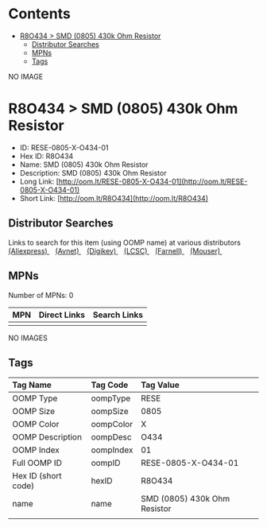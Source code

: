 



Contents
========

* [R8O434 > SMD (0805) 430k Ohm Resistor](#r8o434--smd-0805-430k-ohm-resistor)
	* [Distributor Searches](#distributor-searches)
	* [MPNs](#mpns)
	* [Tags](#tags)
  
NO IMAGE  
# R8O434 > SMD (0805) 430k Ohm Resistor

- ID: RESE-0805-X-O434-01
- Hex ID: R8O434
- Name: SMD (0805) 430k Ohm Resistor
- Description: SMD (0805) 430k Ohm Resistor
- Long Link: [http://oom.lt/RESE-0805-X-O434-01](http://oom.lt/RESE-0805-X-O434-01)
- Short Link: [http://oom.lt/R8O434](http://oom.lt/R8O434)

## Distributor Searches
  
Links to search for this item (using OOMP name) at various distributors  
[(Aliexpress) ](https://www.aliexpress.com/wholesale?SearchText=1117SMD+0805+430k+Ohm+Resistor)&nbsp;&nbsp;&nbsp;[(Avnet) ](https://www.avnet.com/shop/us/search/SMD+0805+430k+Ohm+Resistor)&nbsp;&nbsp;&nbsp;[(Digikey) ](https://www.digikey.co.uk/en/products/result?s=SMD+0805+430k+Ohm+Resistor)&nbsp;&nbsp;&nbsp;[(LCSC) ](https://www.lcsc.com/search?q=SMD+0805+430k+Ohm+Resistor)&nbsp;&nbsp;&nbsp;[(Farnell) ](https://uk.farnell.com/search?st=SMD+0805+430k+Ohm+Resistor)&nbsp;&nbsp;&nbsp;[(Mouser) ](https://www.mouser.com/c/?q=SMD+0805+430k+Ohm+Resistor)&nbsp;&nbsp;&nbsp;
## MPNs
  
Number of MPNs: 0  

|MPN|Direct Links|Search Links|
| :--- | :--- | :--- |
||||
  
NO IMAGES  
## Tags
  

|Tag Name|Tag Code|Tag Value|
| :--- | :--- | :--- |
|OOMP Type|oompType|RESE|
|OOMP Size|oompSize|0805|
|OOMP Color|oompColor|X|
|OOMP Description|oompDesc|O434|
|OOMP Index|oompIndex|01|
|Full OOMP ID|oompID|RESE-0805-X-O434-01|
|Hex ID (short code)|hexID|R8O434|
|name|name|SMD (0805) 430k Ohm Resistor|
||||

